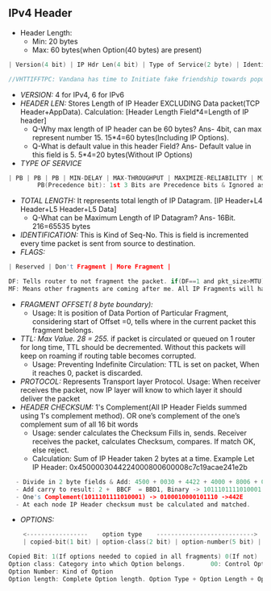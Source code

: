 ## IPv4 Header
- Header Length:
  - Min: 20 bytes
  - Max: 60 bytes(when Option(40 bytes) are present)
```c
| Version(4 bit) | IP Hdr Len(4 bit) | Type of Service(2 byte) | Identification(2 byte) | Flags(3 bit) | Fragment Offset(13 bit) |TTL(1 byte) | Protocol(1 byte) | IP Hdr Chksum only(2 byte) | SrcIP(4 byte) | DstIP(4 byte) | IP Options(0-40bytes) | Padding | 

//VHTTIFFTPC: Vandana has time to Initiate fake friendship towards popular cowboy
```

- *VERSION:* 4 for IPv4, 6 for IPv6
- *HEADER LEN:* Stores Length of IP Header EXCLUDING Data packet(TCP Header+AppData). Calculation: [Header Length Field*4=Length of IP header]
    - Q-Why max length of IP header can be 60 bytes?              Ans- 4bit, can max represent number 15. 15*4=60 bytes(Including IP Options). 
    - Q-What is default value in this header Field?              Ans- Default value in this field is 5. 5*4=20 bytes(Without IP Options) 
- *TYPE OF SERVICE*  
```c
| PB | PB | PB | MIN-DELAY | MAX-THROUGHPUT | MAXIMIZE-RELIABILITY | MINIMIZE-MONTERAY-COST | UNUSED |
        PB(Precedence bit): 1st 3 Bits are Precedence bits & Ignored as of Today
```        
- *TOTAL LENGTH:* It represents total length of  IP Datagram.  [IP Header+L4 Header+L5 Header+L5 Data]
  - Q-What can be Maximum Length of IP Datagram?        Ans- 16Bit. 216=65535 bytes
- *IDENTIFICATION:* This is Kind of Seq-No. This is field is incremented every time packet is sent from source to destination. 
- *FLAGS:*    
```c
| Reserved | Don't Fragment | More Fragment |

DF: Tells router to not fragment the packet. if(DF==1 and pkt_size>MTU) //Discard the pkt. Send [ICMP] message back.
MF: Means other fragments are coming after me. All IP Fragments will have MF=1, But last will have MF=0.
```
- *FRAGMENT OFFSET( 8 byte boundary):* 
  - Usage: It is position of Data Portion of Particular Fragment, considering start of Offset =0, tells where in the current packet this fragment belongs.
- *TTL: Max Value. 28 = 255.* if packet is circulated or queued on 1 router for long time, TTL should be decremented. Without this packets will keep on roaming if routing table becomes corrupted.
  - Usage:  Preventing Indefinite Circulation: TTL is set on packet, When it reaches 0, packet is discarded.
- *PROTOCOL:* Represents Transport layer Protocol.  Usage: When receiver receives the packet, now IP layer will know to which layer it should deliver the packet  
- *HEADER CHECKSUM:* 1's Complement(All IP Header Fields summed using 1's complement method).    OR     one’s complement of the one’s complement sum of all 16 bit words
  - Usage: sender calculates the Checksum Fills in, sends. Receiver receives the packet, calculates Checksum, compares. If match OK, else reject. 
  - Calculation: Sum of IP Header taken 2 bytes at a time. Example Let IP Header: 0x4500003044224000800600008c7c19acae241e2b
```c
  - Divide in 2 byte fields & Add: 4500 + 0030 + 4422 + 4000 + 8006 + 0000 + 8c7c + 19ac + ae24 + 1e2b = 2BBCF
  - Add carry to result: 2 +  BBCF  = BBD1, Binary -> 1011101111010001
  - One's Complement(1011101111010001) -> 0100010000101110 ->442E
  - At each node IP Header checksum must be calculated and matched. 
```
- *OPTIONS:*
```c
    <-----------------    option type    --------------------------->
    | copied-bit(1 bit) | option-class(2 bit) | option-number(5 bit) | option-length(8 bit) | option-data(variable) |

Copied Bit: 1(If options needed to copied in all fragments) 0(If not)
Option class: Category into which Option belongs.       00: Control Option, 10: Debugging & Measurement
Option Number: Kind of Option
Option length: Complete Option length. Option Type + Option Length + Option data    
```
